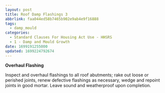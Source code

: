 ```yaml
---
layout: post
title: Roof Damp Flashings 3
abbrlink: faa044ed58b7465b902e9ab4e9f16888
tags:
  - damp_mould
categories:
  - Standard Clauses For Housing Act Use - HHSRS
  - 1 - Damp and Mould Growth
date: 1699191255000
updated: 1699224792674
---
```


**Overhaul Flashing**

Inspect and overhaul flashings to all roof abutments; rake out loose or perished joints, renew defective flashings as necessary, wedge and repoint joints in good mortar. Leave sound and weatherproof upon completion.
